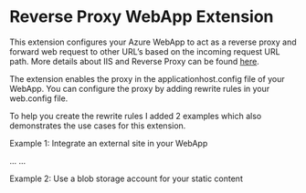 Reverse Proxy WebApp Extension
========================

This extension configures your Azure WebApp to act as a reverse proxy and forward web request to other URL’s based on the incoming request URL path. More details about IIS and Reverse Proxy can be found [here](http://www.iis.net/learn/extensions/url-rewrite-module/reverse-proxy-with-url-rewrite-v2-and-application-request-routing).

The extension enables the proxy in the applicationhost.config file of your WebApp. You can configure the proxy by adding rewrite rules in your web.config file.

To help you create the rewrite rules I added 2 examples which also demonstrates the use cases for this extension.

Example 1: Integrate an external site in your WebApp

...
<rewrite>
  <rules>
    <rule name="BlogProxy" stopProcessing="true">
      <match url="^blog/?(.*)" />
      <action type="Rewrite" url="http://eelco.azurewebsites.net/{R:1}" />
      <serverVariables>
        <set name="HTTP_ACCEPT_ENCODING" value="" />
      </serverVariables>
    </rule>
    <rule name="test" stopProcessing="true">
      <serverVariables>
        <set name="HTTP_ACCEPT_ENCODING" value="" />
      </serverVariables>
    </rule>
  </rules>
  <outboundRules>
    <rule name="RewriteRelativePaths" preCondition="ResponseIsHtml">
      <match filterByTags="A, Img" pattern="^/(.*)" />
      <action type="Rewrite" value="/blog/{R:1}" />
    </rule>
    <preConditions>
      <preCondition name="ResponseIsHtml">
        <add input="{RESPONSE_CONTENT_TYPE}" pattern="^text/html" />
      </preCondition>
    </preConditions>
  </outboundRules>
</rewrite>
...

Example 2: Use a blob storage account for your static content


